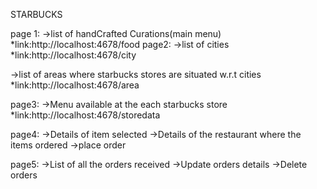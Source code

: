 STARBUCKS

page 1:
->list of handCrafted Curations(main menu)
*link:http://localhost:4678/food
page2:
->list of cities 
*link:http://localhost:4678/city

->list of areas where starbucks stores are situated w.r.t cities
*link:http://localhost:4678/area

page3:
->Menu available at the each starbucks store
*link:http://localhost:4678/storedata
 
page4:
->Details of item selected
->Details of the restaurant where the items ordered
->place order

page5:
->List of all the orders received
->Update orders details
->Delete orders


